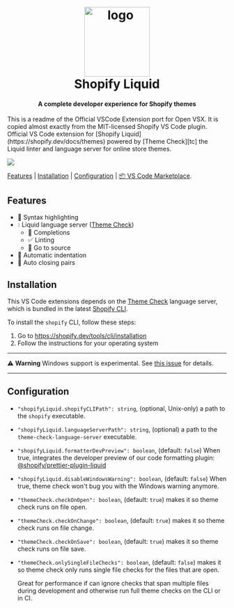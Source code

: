 <h1 align="center" style="position: relative;" >
  <br>
    <img src="https://github.com/Shopify/theme-check-vscode/blob/main/images/shopify_glyph.png?raw=true" alt="logo" width="150" height="160">
  <br>
  Shopify Liquid
  <br>
</h1>

<h4 align="center">A complete developer experience for Shopify themes</h4>
This is a readme of the Official VSCode Extension port for Open VSX. It is copied almost exactly from the MIT-licensed Shopify VS Code plugin.
Official VS Code extension for [Shopify Liquid](https://shopify.dev/docs/themes) powered by [Theme Check][tc] the Liquid linter and language server for online store themes.

![](https://github.com/Shopify/theme-check-vscode/blob/feature/readme-revamp/images/demo.gif?raw=true)

[Features](#features) | [Installation](#installation) | [Configuration](#configuration) | [📦 VS Code Marketplace](https://marketplace.visualstudio.com/items?itemName=shopify.theme-check-vscode).

## Features

- 🎨 Syntax highlighting
- 💧 Liquid language server ([Theme Check][tc])
  - 📗 Completions
  - ✅ Linting
  - 🔎 Go to source
- 📐 Automatic indentation
- 🎎 Auto closing pairs

## Installation

This VS Code extensions depends on the [Theme Check][tc] language server, which is bundled in the latest [Shopify CLI](https://shopify.dev/tools/cli).

To install the `shopify` CLI, follow these steps:

1. Go to https://shopify.dev/tools/cli/installation
2. Follow the instructions for your operating system

---

⚠️ **Warning** Windows support is experimental. See [this issue](https://github.com/Shopify/theme-check-vscode/issues/5) for details.

---

## Configuration

- `"shopifyLiquid.shopifyCLIPath": string`, (optional, Unix-only) a path to the `shopify` executable.
- `"shopifyLiquid.languageServerPath": string`, (optional) a path to the `theme-check-language-server` executable.
- `"shopifyLiquid.formatterDevPreview": boolean`, (default: `false`) When true, integrates the developer preview of our code formatting plugin: [@shopify/prettier-plugin-liquid](https://github.com/shopify/prettier-plugin-liquid)
- `"shopifyLiquid.disableWindowsWarning": boolean`, (default: `false`) When true, theme check won't bug you with the Windows warning anymore.
- `"themeCheck.checkOnOpen": boolean`, (default: `true`) makes it so theme check runs on file open.
- `"themeCheck.checkOnChange": boolean`, (default: `true`) makes it so theme check runs on file change.
- `"themeCheck.checkOnSave": boolean`, (default: `true`) makes it so theme check runs on file save.
- `"themeCheck.onlySingleFileChecks": boolean`, (default: `false`) makes it so theme check only runs single file checks for the files that are open.

  Great for performance if can ignore checks that span multiple files during development and otherwise run full theme checks on the CLI or in CI.

[tc]: https://github.com/Shopify/theme-check
